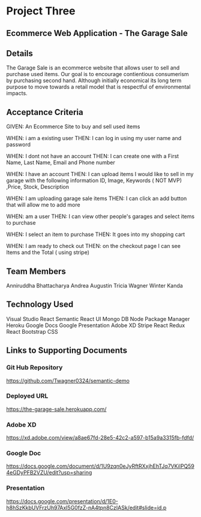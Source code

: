 # Project Three

## Ecommerce Web Application -  The Garage Sale

## Details

The Garage Sale is an ecommerce website that allows user to sell and purchase used items. 
Our goal is to encourage contientious consumerism by purchasing second hand.  Although initially economical its long term purpose to move towards a retail model that is respectful of environmental impacts.


## Acceptance Criteria

GIVEN:  An Ecommerce Site to buy and sell used items

WHEN: i am a existing user
THEN:  I can log in using my  user name and password


WHEN: I dont not have an account
THEN: I can create one with a First Name, Last Name,  Email and Phone number


WHEN: I have an account
THEN: I can upload items I would like to sell in my garage with the following information ID, Image, Keywords ( NOT MVP) ,Price, Stock, Description   

WHEN: I am uploading garage sale items
THEN: I can click an add button that will allow me to add more

WHEN: am a user
THEN: I can view other people's garages and select items to purchase

WHEN: I select an item to purchase
THEN: It goes into my shopping cart

WHEN: I am ready to check out 
THEN: on the checkout page I can see Items and the Total (  using stripe)



## Team Members 

Anniruddha Bhattacharya
Andrea Augustin
Tricia Wagner
Winter Kanda 


## Technology Used

Visual Studio
React
Semantic React UI
Mongo DB
Node Package Manager
Heroku
Google Docs
Google Presentation
Adobe XD
Stripe
React Redux
React Bootstrap
CSS



## Links to Supporting Documents


### Git Hub Repository
https://github.com/Twagner0324/semantic-demo

### Deployed URL
https://the-garage-sale.herokuapp.com/


### Adobe XD
https://xd.adobe.com/view/a8ae67fd-28e5-42c2-a597-b15a9a3315fb-fdfd/

### Google Doc

https://docs.google.com/document/d/1U9zqn0eJyRftRXxjhEhTJq7VKilPQ594eGDyPFB2VZU/edit?usp=sharing

### Presentation 


https://docs.google.com/presentation/d/1E0-h8hSzKkbUVFrzUh97AxI5G0fzZ-nA4tpn8CzIASk/edit#slide=id.p


